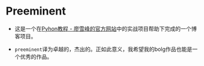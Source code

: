 ﻿# Preeminent

- 这是一个在[Pyhon教程 - 廖雪峰的官方网站](http://www.liaoxuefeng.com/wiki/0014316089557264a6b348958f449949df42a6d3a2e542c000)中的实战项目帮助下完成的一个博客项目。

- `preeminent`译为卓越的，杰出的。正如此意义，我希望我的bolg作品也能是一个优秀的作品。
